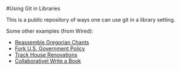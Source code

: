 #Using Git in Libraries

This is a public repository of ways one can use git in a library setting.

Some other examples (from Wired):

* [Reassemble Gregorian Chants](http://www.wired.com/2013/05/gregorian_github/)
* [Fork U.S. Government Policy](http://www.wired.com/2013/05/opendata/)
* [Track House Renovations](http://www.wired.com/2013/01/this-old-house/)
* [Collaborativel Write a Book](http://www.wired.com/2013/06/cades-witty-headline-here/)